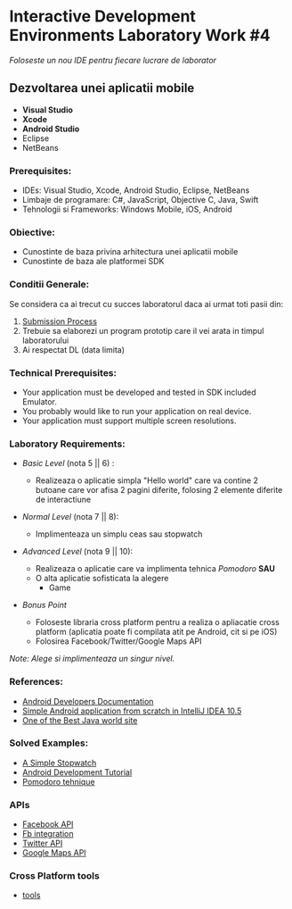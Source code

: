 # Interactive Development Environments Laboratory Work #4

_Foloseste un nou IDE pentru fiecare lucrare de laborator_

## Dezvoltarea unei aplicatii mobile
  - **Visual Studio**
  - **Xcode**
  - **Android Studio**
  - Eclipse
  - NetBeans

### Prerequisites:
  - IDEs: Visual Studio, Xcode, Android Studio, Eclipse, NetBeans
  - Limbaje de programare: C#, JavaScript, Objective C, Java, Swift
  - Tehnologii si Frameworks: Windows Mobile, iOS, Android

### Obiective:
  - Cunostinte de baza privina arhitectura unei aplicatii mobile
  - Cunostinte de baza ale platformei SDK

### Conditii Generale:
  Se considera ca ai trecut cu succes laboratorul daca ai urmat toti pasii din:
  1. [Submission Process](https://github.com/BestMujik/MIDPS-labs/blob/master/Submission%20Process.md)
  2. Trebuie sa elaborezi un program prototip care il vei arata in timpul laboratorului
  3. Ai respectat DL (data limita)

### Technical Prerequisites:
  - Your application must be developed and tested in SDK included Emulator.
  - You probably would like to run your application on real device.
  - Your application must support multiple screen resolutions.

### Laboratory Requirements:
  - _Basic Level_ (nota 5 || 6) :
    - Realizeaza o aplicatie simpla "Hello world" care va contine 2 butoane care vor afisa 2 pagini diferite, folosing 2 elemente diferite de interactiune
    
  - _Normal Level_ (nota 7 || 8):
    - Implimenteaza un simplu ceas sau stopwatch
  - _Advanced Level_ (nota 9 || 10):
    - Realizeaza o aplicatie care va implimenta tehnica _Pomodoro_
    **SAU**
    - O alta aplicatie sofisticata la alegere 
      * Game
      
  - _Bonus Point_
    - Foloseste libraria cross platform pentru a realiza o apliacatie cross platform (aplicatia poate fi compilata atit pe Android, cit si pe iOS)
    - Folosirea Facebook/Twitter/Google Maps API

  _Note:_
  _Alege si implimenteaza un singur nivel._

### References:
  - [Android Developers Documentation](http://developer.android.com/training/basics/firstapp/index.html)
  - [Simple Android application from scratch in IntelliJ IDEA 10.5](http://wiki.jetbrains.net/intellij/Simple_Android_application_from_scratch_in_IntelliJ_IDEA_10.5)
  - [One of the Best Java world site](http://www.java2s.com/)
  
### Solved Examples:
  - [A Simple Stopwatch](http://www.shawnbe.com/index.php/tutorial/tutorial-1-a-simple-stopwatch-designing-layout/)
  - [Android Development Tutorial](http://www.vogella.com/articles/Android/article.html)
  - [Pomodoro tehnique](https://zapier.com/blog/best-pomodoro-apps/)
  
  
### APIs
  - [Facebook API](https://developers.facebook.com/)
  - [Fb integration](http://www.tutorialspoint.com/android/android_facebook_integration.htm)
  - [Twitter API](https://dev.twitter.com/overview/documentation)
  - [Google Maps API](https://developers.google.com/maps/)

### Cross Platform tools
 - [tools](http://thinkapps.com/blog/development/develop-for-ios-v-android-cross-platform-tools/)
